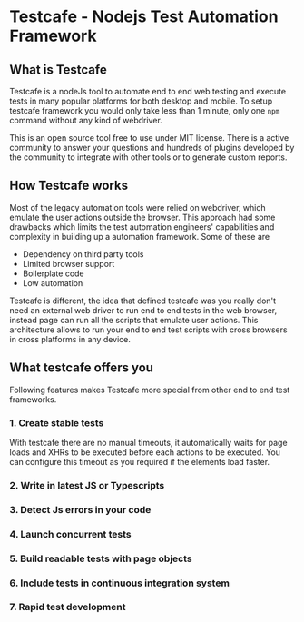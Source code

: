 # Testcafe - Nodejs Test Automation Framework

## What is Testcafe

Testcafe is a nodeJs tool to automate end to end web testing and execute tests in many popular platforms for both desktop and mobile. To setup testcafe framework you would only take less than 1 minute, only one `npm` command without any kind of webdriver.

This is an open source tool free to use under MIT license. There is a active community to answer your questions and hundreds of plugins developed by the community to integrate with other tools or to generate custom reports.

## How Testcafe works

Most of the legacy automation tools were relied on webdriver, which emulate the user actions outside the browser. This approach had some drawbacks which limits the test automation engineers' capabilities and complexity in building up a automation framework. Some of these are 

* Dependency on third party tools
* Limited browser support
* Boilerplate code
* Low automation

Testcafe is different, the idea that defined testcafe was you really don't need an external web driver to run end to end tests in the web browser, instead page can run all the scripts that emulate user actions. This architecture allows to run your end to end test scripts with cross browsers in cross platforms in any device. 

## What testcafe offers you

Following features makes Testcafe more special from other end to end test frameworks.

### 1. Create stable tests

With testcafe there are no manual timeouts, it automatically waits for page loads and XHRs to be executed before each actions to be executed. You can configure this timeout as you required if the elements load faster.

### 2. Write in latest JS or Typescripts

### 3. Detect Js errors in your code

### 4. Launch concurrent tests

### 5. Build readable tests with page objects

### 6. Include tests in continuous integration system

### 7. Rapid test development
